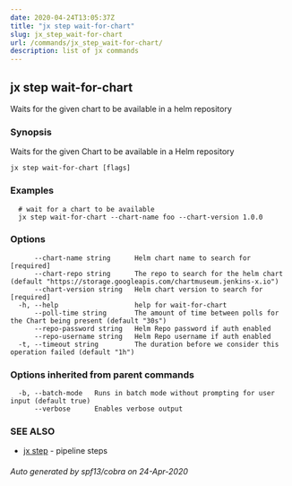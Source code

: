 ```yaml
---
date: 2020-04-24T13:05:37Z
title: "jx step wait-for-chart"
slug: jx_step_wait-for-chart
url: /commands/jx_step_wait-for-chart/
description: list of jx commands
---
```

## jx step wait-for-chart

Waits for the given chart to be available in a helm repository

### Synopsis

Waits for the given Chart to be available in a Helm repository

```
jx step wait-for-chart [flags]
```

### Examples

```
  # wait for a chart to be available
  jx step wait-for-chart --chart-name foo --chart-version 1.0.0
```

### Options

```
      --chart-name string      Helm chart name to search for [required]
      --chart-repo string      The repo to search for the helm chart (default "https://storage.googleapis.com/chartmuseum.jenkins-x.io")
      --chart-version string   Helm chart version to search for [required]
  -h, --help                   help for wait-for-chart
      --poll-time string       The amount of time between polls for the Chart being present (default "30s")
      --repo-password string   Helm Repo password if auth enabled
      --repo-username string   Helm Repo username if auth enabled
  -t, --timeout string         The duration before we consider this operation failed (default "1h")
```

### Options inherited from parent commands

```
  -b, --batch-mode   Runs in batch mode without prompting for user input (default true)
      --verbose      Enables verbose output
```

### SEE ALSO

* [jx step](/commands/jx_step/)	 - pipeline steps

###### Auto generated by spf13/cobra on 24-Apr-2020
